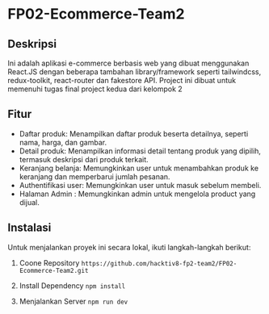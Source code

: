 # FP02-Ecommerce-Team2

## Deskripsi
Ini adalah aplikasi e-commerce berbasis web yang dibuat menggunakan React.JS dengan beberapa tambahan library/framework seperti tailwindcss, redux-toolkit, react-router dan fakestore API. Project ini dibuat untuk memenuhi tugas final project kedua dari kelompok 2

## Fitur
- Daftar produk: Menampilkan daftar produk beserta detailnya, seperti nama, harga, dan gambar.
- Detail produk: Menampilkan informasi detail tentang produk yang dipilih, termasuk deskripsi dari produk terkait.
- Keranjang belanja: Memungkinkan user untuk menambahkan produk ke keranjang dan memperbarui jumlah pesanan.
- Authentifikasi user: Memungkinkan user untuk masuk sebelum membeli.
- Halaman Admin : Memungkinkan admin untuk mengelola product yang dijual.

## Instalasi
Untuk menjalankan proyek ini secara lokal, ikuti langkah-langkah berikut:
1. Coone Repository
`https://github.com/hacktiv8-fp2-team2/FP02-Ecommerce-Team2.git`

2. Install Dependency
`npm install`

3. Menjalankan Server
`npm run dev`
